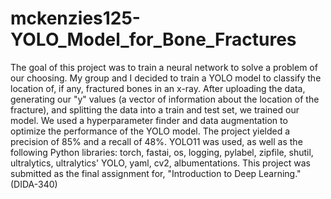 # mckenzies125-YOLO_Model_for_Bone_Fractures

The goal of this project was to train a neural network to solve a problem of our choosing. My group and I decided to train a YOLO model to classify the location of, if any, fractured bones in an x-ray. After uploading the data, generating our "y" values (a vector of information about the location of the fracture), and splitting the data into a train and test set, we trained our model. We used a hyperparameter finder and data augmentation to optimize the performance of the YOLO model. The project yielded a precision of 85% and a recall of 48%. YOLO11 was used, as well as the following Python libraries: torch, fastai, os, logging, pylabel, zipfile, shutil, ultralytics, ultralytics' YOLO, yaml, cv2, albumentations. This project was submitted as the final assignment for, "Introduction to Deep Learning." (DIDA-340)
